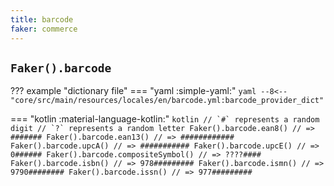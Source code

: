```yaml
---
title: barcode
faker: commerce
---
```


## `Faker().barcode`

??? example "dictionary file"
    === "yaml :simple-yaml:"
        ```yaml
        --8<-- "core/src/main/resources/locales/en/barcode.yml:barcode_provider_dict"
        ```

=== "kotlin :material-language-kotlin:"
    ```kotlin
    // `#` represents a random digit
    // `?` represents a random letter
    Faker().barcode.ean8() // => #######
    Faker().barcode.ean13() // => ############
    Faker().barcode.upcA() // => ###########
    Faker().barcode.upcE() // => 0######
    Faker().barcode.compositeSymbol() // => ????####
    Faker().barcode.isbn() // => 978#########
    Faker().barcode.ismn() // => 9790########
    Faker().barcode.issn() // => 977#########
    ```
